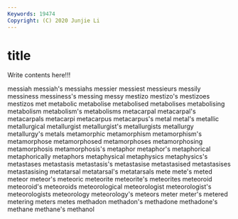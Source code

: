 ```yaml
---
Keywords: 19474
Copyright: (C) 2020 Junjie Li
---
```


# title

Write contents here!!!

messiah 
messiah's 
messiahs 
messier 
messiest 
messieurs 
messily 
messiness 
messiness's
messing 
messy 
mestizo 
mestizo's 
mestizoes 
mestizos 
met 
metabolic 
metabolise 
metabolised
metabolises 
metabolising 
metabolism 
metabolism's 
metabolisms 
metacarpal 
metacarpal's 
metacarpals 
metacarpi 
metacarpus
metacarpus's 
metal 
metal's 
metallic 
metallurgical 
metallurgist 
metallurgist's 
metallurgists 
metallurgy 
metallurgy's
metals 
metamorphic 
metamorphism 
metamorphism's 
metamorphose 
metamorphosed 
metamorphoses 
metamorphosing 
metamorphosis 
metamorphosis's
metaphor 
metaphor's 
metaphorical 
metaphorically 
metaphors 
metaphysical 
metaphysics 
metaphysics's 
metastases 
metastasis
metastasis's 
metastasise 
metastasised 
metastasises 
metastasising 
metatarsal 
metatarsal's 
metatarsals 
mete 
mete's
meted 
meteor 
meteor's 
meteoric 
meteorite 
meteorite's 
meteorites 
meteoroid 
meteoroid's 
meteoroids
meteorological 
meteorologist 
meteorologist's 
meteorologists 
meteorology 
meteorology's 
meteors 
meter 
meter's 
metered
metering 
meters 
metes 
methadon 
methadon's 
methadone 
methadone's 
methane 
methane's 
methanol
